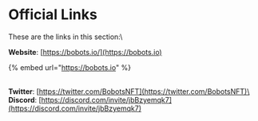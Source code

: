 # Official Links

These are the links in this section:\


**Website**: [https://bobots.io/](https://bobots.io)

{% embed url="https://bobots.io" %}

\
**Twitter**: [https://twitter.com/BobotsNFT](https://twitter.com/BobotsNFT)\
**Discord**: [https://discord.com/invite/jbBzyemqk7](https://discord.com/invite/jbBzyemqk7)
